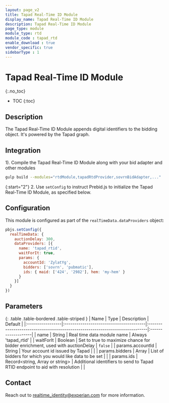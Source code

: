 ```yaml
---
layout: page_v2
title: Tapad Real-Time ID Module
display_name: Tapad Real-Time ID Module
description: Tapad Real-Time ID Module
page_type: module
module_type: rtd
module_code : tapad_rtd
enable_download : true
vendor_specific: true
sidebarType : 1
---
```


# Tapad Real-Time ID Module
{:.no_toc}

* TOC
{:toc}

## Description

The Tapad Real-Time ID Module appends digital identifiers to the bidding object. It's powered by the Tapad graph.

## Integration

1). Compile the Tapad Real-Time ID Module along with your bid adapter and other modules

```bash
gulp build --modules="rtdModule,tapadRtdProvider,sovrnBidAdapter,..."
```

{:start="2"}
2. Use `setConfig` to instruct Prebid.js to initialize the Tapad Real-Time ID Module, as specified below.

## Configuration

This module is configured as part of the `realTimeData.dataProviders` object:

```javascript
pbjs.setConfig({
  realTimeData: {
    auctionDelay: 300,
    dataProviders: [{
      name: 'tapad_rtid',
      waitForIt: true,
      params: {
        accountId: 'ZylatYg',
        bidders: ['sovrn', 'pubmatic'],
        ids: { maid: ['424', '2982'], hem: 'my-hem' }
      }
    }]
  }
})
```

## Parameters

{: .table .table-bordered .table-striped }
| Name             | Type                                    | Description                                                                  | Default            |
|:-----------------|:----------------------------------------|:-----------------------------------------------------------------------------|:-------------------|
| name             | String                                  | Real time data module name                                                   | Always 'tapad_rtid' |
| waitForIt        | Boolean                                 | Set to true to maximize chance for bidder enrichment, used with auctionDelay | `false`            |
| params.accountId | String                                  | Your account id issued by Tapad                                              |                    |
| params.bidders   | Array<string>                           | List of bidders for which you would like data to be set                      |                    |
| params.ids       | Record<string, Array<string> or string> | Additional identifiers to send to Tapad RTID endpoint to aid with resolution                        |                    |

## Contact
Reach out to [realtime_identity@experian.com](mailto:realtime_identity@experian.com) for more information.

